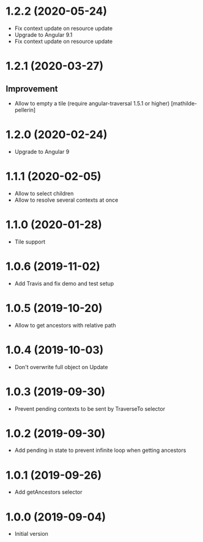 # 1.2.2 (2020-05-24)

- Fix context update on resource update 
- Upgrade to Angular 9.1
- Fix context update on resource update 

# 1.2.1 (2020-03-27)

## Improvement

- Allow to empty a tile (require angular-traversal 1.5.1 or higher) [mathilde-pellerin]

# 1.2.0 (2020-02-24)

- Upgrade to Angular 9

# 1.1.1 (2020-02-05)

- Allow to select children
- Allow to resolve several contexts at once

# 1.1.0 (2020-01-28)

- Tile support

# 1.0.6 (2019-11-02)

- Add Travis and fix demo and test setup

# 1.0.5 (2019-10-20)

- Allow to get ancestors with relative path

# 1.0.4 (2019-10-03)

- Don't overwrite full object on Update

# 1.0.3 (2019-09-30)

- Prevent pending contexts to be sent by TraverseTo selector

# 1.0.2 (2019-09-30)

- Add pending in state to prevent infinite loop when getting ancestors

# 1.0.1 (2019-09-26)

- Add getAncestors selector

# 1.0.0 (2019-09-04)

- Initial version
